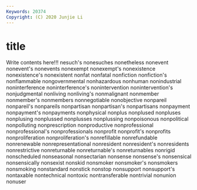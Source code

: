 ```yaml
---
Keywords: 20374
Copyright: (C) 2020 Junjie Li
---
```


# title

Write contents here!!!
nesuch's 
nonesuches 
nonetheless 
nonevent 
nonevent's 
nonevents 
nonexempt
nonexempt's 
nonexistence 
nonexistence's 
nonexistent 
nonfat 
nonfatal 
nonfiction 
nonfiction's 
nonflammable 
nongovernmental
nonhazardous 
nonhuman 
nonindustrial 
noninterference 
noninterference's 
nonintervention 
nonintervention's 
nonjudgmental 
nonliving 
nonliving's
nonmalignant 
nonmember 
nonmember's 
nonmembers 
nonnegotiable 
nonobjective 
nonpareil 
nonpareil's 
nonpareils 
nonpartisan
nonpartisan's 
nonpartisans 
nonpayment 
nonpayment's 
nonpayments 
nonphysical 
nonplus 
nonplused 
nonpluses 
nonplusing
nonplussed 
nonplusses 
nonplussing 
nonpoisonous 
nonpolitical 
nonpolluting 
nonprescription 
nonproductive 
nonprofessional 
nonprofessional's
nonprofessionals 
nonprofit 
nonprofit's 
nonprofits 
nonproliferation 
nonproliferation's 
nonrefillable 
nonrefundable 
nonrenewable 
nonrepresentational
nonresident 
nonresident's 
nonresidents 
nonrestrictive 
nonreturnable 
nonreturnable's 
nonreturnables 
nonrigid 
nonscheduled 
nonseasonal
nonsectarian 
nonsense 
nonsense's 
nonsensical 
nonsensically 
nonsexist 
nonskid 
nonsmoker 
nonsmoker's 
nonsmokers
nonsmoking 
nonstandard 
nonstick 
nonstop 
nonsupport 
nonsupport's 
nontaxable 
nontechnical 
nontoxic 
nontransferable
nontrivial 
nonunion 
nonuser 
